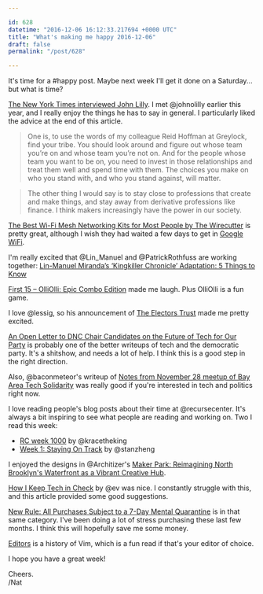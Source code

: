 ```yaml
---

id: 628
datetime: "2016-12-06 16:12:33.217694 +0000 UTC"
title: "What's making me happy 2016-12-06"
draft: false
permalink: "/post/628"

---
```


It's time for a #happy post. Maybe next week I'll get it done on a Saturday... but what is time?

[The New York Times interviewed John Lilly](http://www.nytimes.com/2016/11/23/business/john-lilly-simplify-your-message-and-repeat-often.html). I met @johnolilly earlier this year, and I really enjoy the things he has to say in general. I particularly liked the advice at the end of this article.

 > One is, to use the words of my colleague Reid Hoffman at Greylock, find your tribe. You should look around and figure out whose team you’re on and whose team you’re not on. And for the people whose team you want to be on, you need to invest in those relationships and treat them well and spend time with them. The choices you make on who you stand with, and who you stand against, will matter.

 > The other thing I would say is to stay close to professions that create and make things, and stay away from derivative professions like finance. I think makers increasingly have the power in our society.

[The Best Wi-Fi Mesh Networking Kits for Most People by The Wirecutter](http://thewirecutter.com/reviews/best-wi-fi-mesh-networking-kits/) is pretty great, although I wish they had waited a few days to get in [Google WiFi](http://www.theverge.com/2016/12/6/13843536/google-wifi-review-mesh-router-system-vs-eero).

I'm really excited that @Lin_Manuel and @PatrickRothfuss are working together: [Lin-Manuel Miranda’s ‘Kingkiller Chronicle’ Adaptation: 5 Things to Know](http://www.thewrap.com/lin-manuel-mirandas-kingkiller-chronicle-adaptation-5-things-know/)

[First 15 – OlliOlli: Epic Combo Edition](https://www.penny-arcade.com/patv/episode/olliolli-epic-combo-edition) made me laugh. Plus OlliOlli is a fun game.

I love @lessig, so his announcement of [The Electors Trust](https://medium.com/@lessig/the-electors-trust-7af58d87c2bd) made me pretty excited. 

[An Open Letter to DNC Chair Candidates on the Future of Tech for Our Party](https://medium.com/@joshhendler/an-open-letter-to-dnc-chair-candidates-on-the-future-of-tech-for-our-party-1afd14f77402) is probably one of the better writeups of tech and the democratic party. It's a shitshow, and needs a lot of help. I think this is a good step in the right direction.

Also, @baconmeteor's writeup of [Notes from November 28 meetup of Bay Area Tech Solidarity](https://sfbay.techsolidarity.org/2016/11/28/meeting_notes.htm) was really good if you're interested in tech and politics right now.

I love reading people's blog posts about their time at @recursecenter. It's always a bit inspiring to see what people are reading and working on. Two I read this week:

 - [RC week 1000](http://kracekumar.com/post/153759852775/rc-week-1000) by @kracetheking
 - [Week 1: Staying On Track](https://blog.stanzheng.com/recurse/week-1/) by @stanzheng

I enjoyed the designs in @Architizer's [Maker Park: Reimagining North Brooklyn's Waterfront as a Vibrant Creative Hub](http://architizer.com/blog/maker-park/).


[How I Keep Tech in Check](https://journal.thriveglobal.com/ev-williams-how-i-keep-tech-in-check-f7964e63c02d#.pyrspkpj9) by @ev was nice. I constantly struggle with this, and this article provided some good suggestions.

[New Rule: All Purchases Subject to a 7-Day Mental Quarantine](http://nyti.ms/29tYSml) is in that same category. I've been doing a lot of stress purchasing these last few months. I think this will hopefully save me some money.

[Editors](http://web.mit.edu/kolya/misc/txt/editors) is a history of Vim, which is a fun read if that's your editor of choice.

I hope you have a great week!

Cheers.  
/Nat


